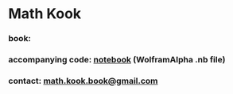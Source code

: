 
# Math Kook

<!--
<IMG ALIGN=CENTER SRC="math-kook-cover.jpg"> 
-->

### book: 
### accompanying code: <a href="math-kook.nb">notebook</a> (WolframAlpha .nb file)
### contact:  math.kook.book@gmail.com
 
